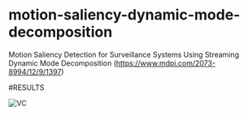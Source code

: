 # motion-saliency-dynamic-mode-decomposition
Motion Saliency Detection for Surveillance Systems Using Streaming Dynamic Mode Decomposition
(https://www.mdpi.com/2073-8994/12/9/1397)

#RESULTS

![VC](https://github.com/jodyngo/motion-saliency-dynamic-mode-decomposition/assets/24819547/0300b90e-47ef-45a3-bcfc-cf52fa441378)
